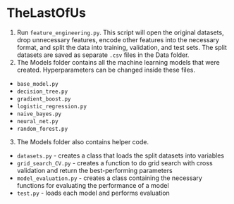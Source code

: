 # TheLastOfUs

1. Run `feature_engineering.py`. This script will open the original datasets, drop unnecessary features, encode other features into the necessary format, and split the data into training, validation, and test sets. The split datasets are saved as separate `.csv` files in the Data folder.
2. The Models folder contains all the machine learning models that were created. Hyperparameters can be changed inside these files.
  - `base_model.py`
  - `decision_tree.py`
  - `gradient_boost.py`
  - `logistic_regression.py`
  - `naive_bayes.py`
  - `neural_net.py`
  - `random_forest.py`
3. The Models folder also contains helper code.
  - `datasets.py` - creates a class that loads the split datasets into variables
  - `grid_search_CV.py` - creates a function to do grid search with cross validation and return the best-performing parameters
  - `model_evaluation.py` - creates a class containing the necessary functions for evaluating the performance of a model
  - `test.py` - loads each model and performs evaluation
